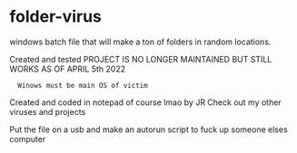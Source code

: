 # folder-virus
windows batch file that will make a ton of folders in random locations. 

  Created and tested 
    PROJECT IS NO LONGER MAINTAINED BUT STILL WORKS AS OF APRIL 5th 2022
    
      Winows must be main OS of victim
    
   
   Created and coded in notepad of course lmao by JR
   Check out my other viruses and projects 
   
   
   Put the file on a usb and make an autorun script to fuck up someone elses computer 
  
